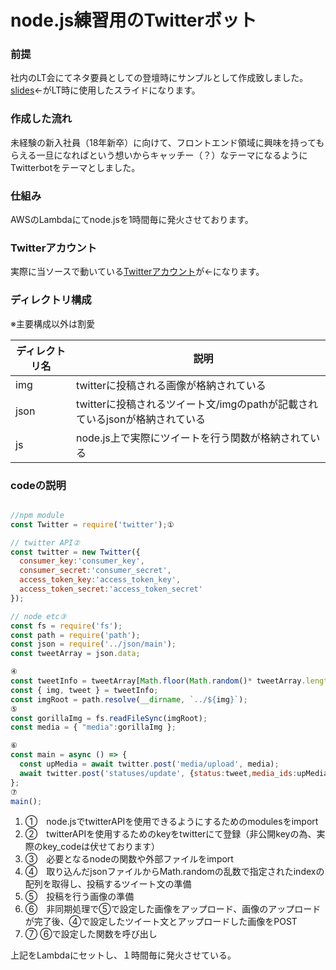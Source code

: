 # node.js練習用のTwitterボット

### 前提
社内のLT会にてネタ要員としての登壇時にサンプルとして作成致しました。
[slides](http://slides.com/kazukitahara-1/deck-5)←がLT時に使用したスライドになります。

### 作成した流れ
未経験の新入社員（18年新卒）に向けて、フロントエンド領域に興味を持ってもらえる一旦になればという想いからキャッチー（？）なテーマになるようにTwitterbotをテーマとしました。

### 仕組み
AWSのLambdaにてnode.jsを1時間毎に発火させております。

### Twitterアカウント
実際に当ソースで動いている[Twitterアカウント](https://twitter.com/ssp_lnc)が←になります。

### ディレクトリ構成
※主要構成以外は割愛

| ディレクトリ名 |　説明 |
| -- | -- |
| img | twitterに投稿される画像が格納されている |
| json | twitterに投稿されるツイート文/imgのpathが記載されているjsonが格納されている |
| js | node.js上で実際にツイートを行う関数が格納されている |

### codeの説明

```javascript

//npm module
const Twitter = require('twitter');①

// twitter API②
const twitter = new Twitter({
  consumer_key:'consumer_key',
  consumer_secret:'consumer_secret',
  access_token_key:'access_token_key',
  access_token_secret:'access_token_secret'
});

// node etc③
const fs = require('fs');
const path = require('path');
const json = require('../json/main');
const tweetArray = json.data;

④
const tweetInfo = tweetArray[Math.floor(Math.random()* tweetArray.length)];
const { img, tweet } = tweetInfo;
const imgRoot = path.resolve(__dirname, `../${img}`);
⑤
const gorillaImg = fs.readFileSync(imgRoot);
const media = { "media":gorillaImg };

⑥
const main = async () => {
  const upMedia = await twitter.post('media/upload', media);
  await twitter.post('statuses/update', {status:tweet,media_ids:upMedia.media_id_string});
};
⑦
main();

```
1. ①　node.jsでtwitterAPIを使用できるようにするためのmodulesをimport
1. ②　twitterAPIを使用するためのkeyをtwitterにて登録（非公開keyの為、実際のkey_codeは伏せております）
1. ③　必要となるnodeの関数や外部ファイルをimport
1. ④　取り込んだjsonファイルからMath.randomの乱数で指定されたindexの配列を取得し、投稿するツイート文の準備
1. ⑤　投稿を行う画像の準備
1. ⑥　非同期処理で⑤で設定した画像をアップロード、画像のアップロードが完了後、④で設定したツイート文とアップロードした画像をPOST
1. ⑦ ⑥で設定した関数を呼び出し

上記をLambdaにセットし、１時間毎に発火させている。



